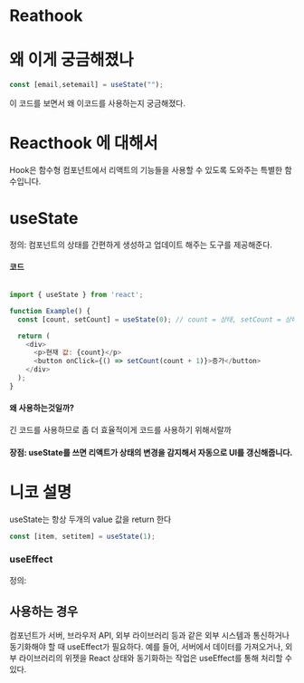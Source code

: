 # Reathook 

# 왜 이게 궁금해졌나

```javascript
const [email,setemail] = useState("");
```

이 코드를 보면서 왜 이코드를 사용하는지 궁금해졌다.


# Reacthook 에 대해서 
Hook은 함수형 컴포넌트에서 리액트의 기능들을 사용할 수 있도록 도와주는 특별한 함수입니다.


# useState

정의: 컴포넌트의 상태를 간편하게 생성하고 업데이트 해주는 도구를 제공해준다.

####   코드 

```javascript

import { useState } from 'react';

function Example() {
  const [count, setCount] = useState(0); // count = 상태, setCount = 상태 바꾸는 함수

  return (
    <div>
      <p>현재 값: {count}</p>
      <button onClick={() => setCount(count + 1)}>증가</button>
    </div>
  );
}

```


#### 왜 사용하는것일까?   

긴 코드를 사용하므로 좀 더 효율적이게 코드를 사용하기 위해서랄까

#### 장점:   useState를 쓰면 리액트가 상태의 변경을 감지해서 자동으로 UI를 갱신해줍니다.

# 니코 설명

useState는 항상 두개의 value 값을 return 한다


```javascript
const [item, setitem] = useState(1);
```


### useEffect

정의: 



## 사용하는 경우


컴포넌트가 서버, 브라우저 API, 외부 라이브러리 등과 같은 외부 시스템과 통신하거나 동기화해야 할 때 useEffect가 필요하다. 예를 들어, 서버에서 데이터를 가져오거나, 외부 라이브러리의 위젯을 React 상태와 동기화하는 작업은 useEffect를 통해 처리할 수 있다.
